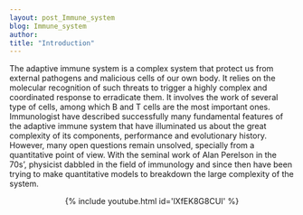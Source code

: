 ```yaml
---
layout: post_Immune_system
blog: Immune_system
author: 
title: "Introduction"
---
```


The adaptive immune system is a complex system that protect us from external pathogens and malicious cells of our own body. It relies on the molecular recognition of such threats to trigger a highly complex and coordinated response to erradicate them. It involves the work of several type of cells, among which B and T cells are the most important ones. Immunologist have described successfully many fundamental features of the adaptive immune system that have illuminated us about the great complexity of its components, performance and evolutionary history. However, many open questions remain unsolved, specially from a quantitative point of view. With the seminal work of Alan Perelson in the 70s’, physicist dabbled in the field of immunology and since then have been trying to make quantitative models to breakdown the large complexity of the system. 

<center>
{% include youtube.html id='lXfEK8G8CUI' %}
</center>


